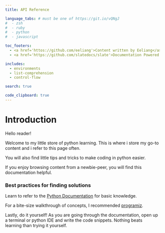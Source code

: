 ```yaml
---
title: API Reference

language_tabs: # must be one of https://git.io/vQNgJ
#  - zsh
#  - ruby
#  - python
#  - javascript

toc_footers:
  - <a href='httos://github.com/eeliang'>Content written by Eeliang</a>
  - <a href='https://github.com/slatedocs/slate'>Documentation Powered by Slate</a>

includes:
  - environments
  - list-comprehension
  - control-flow

search: true

code_clipboard: true
---
```


# Introduction

Hello reader!

Welcome to my little store of python learning. This is where i store my go-to content and i refer to this page often.

You will also find little tips and tricks to make coding in python easier.

If you enjoy browsing content from a newbie-peer, you will find this documentation helpful.

### Best practices for finding solutions

Learn to refer to the [Python Documentation](https://docs.python.org/3/) for basic knowledge.

For a bite-size walkthrough of concepts, I recommended [programiz](https://www.programiz.com/python-programming).

Lastly, do it yourself! As you are going through the documentation, open up a terminal or python IDE and write the code snippets. Nothing beats learning than trying it yourself.

